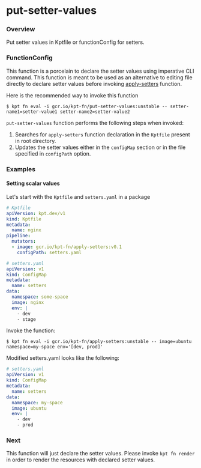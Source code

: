 # put-setter-values

### Overview

<!--mdtogo:Short-->

Put setter values in Kptfile or functionConfig for setters.

<!--mdtogo-->

### FunctionConfig

<!--mdtogo:Long-->

This function is a porcelain to declare the setter values using imperative CLI command.
This function is meant to be used as an alternative to editing file directly to declare 
setter values before invoking [apply-setters] function.

Here is the recommended way to invoke this function

```shell
$ kpt fn eval -i gcr.io/kpt-fn/put-setter-values:unstable -- setter-name1=setter-value1 setter-name2=setter-value2
```

`put-setter-values` function performs the following steps when invoked:
1. Searches for `apply-setters` function declaration in the `Kptfile` present in root directory.
2. Updates the setter values either in the `configMap` section or in the file specified in `configPath` option.

<!--mdtogo-->

### Examples

<!--mdtogo:Examples-->

#### Setting scalar values

Let's start with the `Kptfile` and `setters.yaml` in a package

```yaml
# Kptfile
apiVersion: kpt.dev/v1
kind: Kptfile
metadata:
  name: nginx
pipeline:
  mutators:
  - image: gcr.io/kpt-fn/apply-setters:v0.1
    configPath: setters.yaml
```

```yaml
# setters.yaml
apiVersion: v1
kind: ConfigMap
metadata:
  name: setters
data:
  namespace: some-space
  image: nginx
  env: |
    - dev
    - stage
```

Invoke the function:

```shell
$ kpt fn eval -i gcr.io/kpt-fn/apply-setters:unstable -- image=ubuntu namespace=my-space env='[dev, prod]'
```

Modified setters.yaml looks like the following:

```yaml
# setters.yaml
apiVersion: v1
kind: ConfigMap
metadata:
  name: setters
data:
  namespace: my-space
  image: ubuntu
  env: |
    - dev
    - prod
```

<!--mdtogo-->

### Next

This function will just declare the setter values. Please invoke `kpt fn render`
in order to render the resources with declared setter values.

[apply-setters]: https://catalog.kpt.dev/apply-setters/v0.1/
